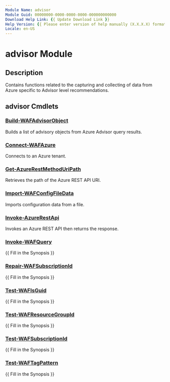 ```yaml
---
Module Name: advisor
Module Guid: 00000000-0000-0000-0000-000000000000
Download Help Link: {{ Update Download Link }}
Help Version: {{ Please enter version of help manually (X.X.X.X) format }}
Locale: en-US
---
```


# advisor Module
## Description
Contains functions related to the capturing and collecting of data from Azure specific to Advisor level recommendations.

## advisor Cmdlets
### [Build-WAFAdvisorObject](Build-WAFAdvisorObject.md)
Builds a list of advisory objects from Azure Advisor query results.

### [Connect-WAFAzure](Connect-WAFAzure.md)
Connects to an Azure tenant.

### [Get-AzureRestMethodUriPath](Get-AzureRestMethodUriPath.md)
Retrieves the path of the Azure REST API URI.

### [Import-WAFConfigFileData](Import-WAFConfigFileData.md)
Imports configuration data from a file.

### [Invoke-AzureRestApi](Invoke-AzureRestApi.md)
Invokes an Azure REST API then returns the response.

### [Invoke-WAFQuery](Invoke-WAFQuery.md)
{{ Fill in the Synopsis }}

### [Repair-WAFSubscriptionId](Repair-WAFSubscriptionId.md)
{{ Fill in the Synopsis }}

### [Test-WAFIsGuid](Test-WAFIsGuid.md)
{{ Fill in the Synopsis }}

### [Test-WAFResourceGroupId](Test-WAFResourceGroupId.md)
{{ Fill in the Synopsis }}

### [Test-WAFSubscriptionId](Test-WAFSubscriptionId.md)
{{ Fill in the Synopsis }}

### [Test-WAFTagPattern](Test-WAFTagPattern.md)
{{ Fill in the Synopsis }}

